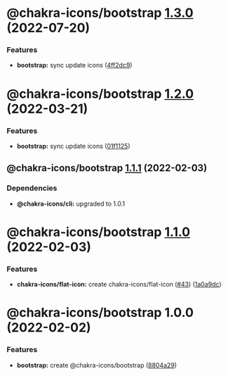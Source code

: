 # @chakra-icons/bootstrap [1.3.0](https://github.com/kodingdotninja/chakra-icons/compare/@chakra-icons/bootstrap@1.2.0...@chakra-icons/bootstrap@1.3.0) (2022-07-20)

### Features

- **bootstrap:** sync update icons ([4ff2dc9](https://github.com/kodingdotninja/chakra-icons/commit/4ff2dc90cc844edebb371f178f1bb38a8d40b255))

# @chakra-icons/bootstrap [1.2.0](https://github.com/kodingdotninja/chakra-icons/compare/@chakra-icons/bootstrap@1.1.1...@chakra-icons/bootstrap@1.2.0) (2022-03-21)

### Features

- **bootstrap:** sync update icons ([01f1125](https://github.com/kodingdotninja/chakra-icons/commit/01f1125882f7ee59f7a1ae7144fccd4786d3b343))

## @chakra-icons/bootstrap [1.1.1](https://github.com/kodingdotninja/chakra-icons/compare/@chakra-icons/bootstrap@1.1.0...@chakra-icons/bootstrap@1.1.1) (2022-02-03)

### Dependencies

- **@chakra-icons/cli:** upgraded to 1.0.1

# @chakra-icons/bootstrap [1.1.0](https://github.com/kodingdotninja/chakra-icons/compare/@chakra-icons/bootstrap@1.0.0...@chakra-icons/bootstrap@1.1.0) (2022-02-03)

### Features

- **chakra-icons/flat-icon:** create chakra-icons/flat-icon ([#43](https://github.com/kodingdotninja/chakra-icons/issues/43)) ([1a0a9dc](https://github.com/kodingdotninja/chakra-icons/commit/1a0a9dccc9c5bbbbabb6b0d2e3bd00164b734d29))

# @chakra-icons/bootstrap 1.0.0 (2022-02-02)

### Features

- **bootstrap:** create @chakra-icons/bootstrap ([8804a29](https://github.com/kodingdotninja/chakra-icons/commit/8804a298f69604d984fab36c6ca1080964d0aa0b))
